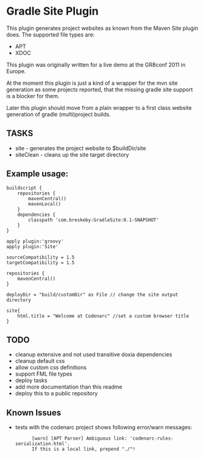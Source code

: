 # Gradle Site Plugin
This plugin generates project websites as known from the Maven Site plugin does.
The supported file types are:
* APT
* XDOC

This plugin was originally written for a live demo at the GR8conf 2011 in Europe. 

At the moment this plugin is just a kind of a wrapper for the mvn site generation as some projects reported, that the missing gradle site support is a blocker for them. 

Later this plugin should move from a plain wrapper to a first class website generation of gradle (multi)project builds. 

## TASKS
* site - generates the project website to $buildDir/site
* siteClean - cleans up the site target directory

## Example usage:
	buildscript { 
	    repositories { 
			mavenCentral()
			mavenLocal()
		} 
	    dependencies {
	        classpath 'com.breskeby:GradleSite:0.1-SNAPSHOT'
	    } 
	}

	apply plugin:'groovy'
	apply plugin:'Site'

	sourceCompatibility = 1.5
	targetCompatibility = 1.5

	repositories {
	    mavenCentral()
	}

	deployDir = "build/customDir" as File // change the site output directory

	site{
		html.title = "Welcome at Codenarc" //set a custom browser title
	}

## TODO
* cleanup extensive and not used transitive doxia dependencies
* cleanup default css
* allow custom css definitions
* support FML file types
* deploy tasks
* add more documentation than this readme
* deploy this to a public repository

## Known Issues 

* tests with the codenarc project shows following error/warn messages:
			
			[warn] [APT Parser] Ambiguous link: 'codenarc-rules-serialization.html'. 			
			If this is a local link, prepend "./"!
 